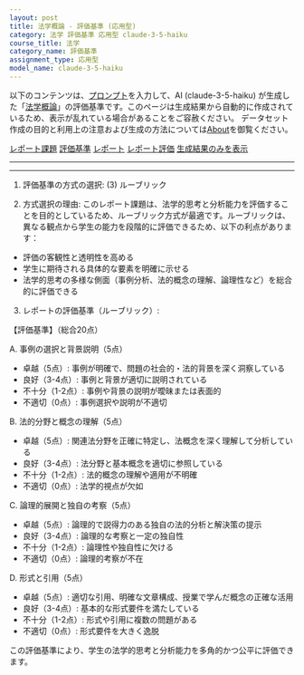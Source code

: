 ```yaml
---
layout: post
title: 法学概論 - 評価基準 (応用型)
category: 法学 評価基準 応用型 claude-3-5-haiku
course_title: 法学
category_name: 評価基準
assignment_type: 応用型
model_name: claude-3-5-haiku
---
```


以下のコンテンツは、[プロンプト](http://127.0.0.1:8000/generated/法学/claude-3-5-haiku/prompt_評価基準-応用型.md)を入力して、AI (claude-3-5-haiku) が生成した「[法学概論](/contents/法学/)」の評価基準です。このページは生成結果から自動的に作成されているため、表示が乱れている場合があることをご容赦ください。
データセット作成の目的と利用上の注意および生成の方法については[About](/About)を御覧ください。

[レポート課題](../レポート課題-応用型)
[評価基準](../評価基準-応用型)
[レポート](../レポート-応用型)
[レポート評価](../レポート評価-応用型)
[生成結果のみを表示](http://127.0.0.1:8000/generated/法学/claude-3-5-haiku/評価基準-応用型.md)
  

***
***
  
1. 評価基準の方式の選択:
(3) ルーブリック

2. 方式選択の理由:
このレポート課題は、法学的思考と分析能力を評価することを目的としているため、ルーブリック方式が最適です。ルーブリックは、異なる観点から学生の能力を段階的に評価できるため、以下の利点があります：
- 評価の客観性と透明性を高める
- 学生に期待される具体的な要素を明確に示せる
- 法学的思考の多様な側面（事例分析、法的概念の理解、論理性など）を総合的に評価できる

3. レポートの評価基準（ルーブリック）:

【評価基準】（総合20点）

A. 事例の選択と背景説明（5点）
- 卓越（5点）: 事例が明確で、問題の社会的・法的背景を深く洞察している
- 良好（3-4点）: 事例と背景が適切に説明されている
- 不十分（1-2点）: 事例や背景の説明が曖昧または表面的
- 不適切（0点）: 事例選択や説明が不適切

B. 法的分野と概念の理解（5点）
- 卓越（5点）: 関連法分野を正確に特定し、法概念を深く理解して分析している
- 良好（3-4点）: 法分野と基本概念を適切に参照している
- 不十分（1-2点）: 法的概念の理解や適用が不明確
- 不適切（0点）: 法学的視点が欠如

C. 論理的展開と独自の考察（5点）
- 卓越（5点）: 論理的で説得力のある独自の法的分析と解決策の提示
- 良好（3-4点）: 論理的な考察と一定の独自性
- 不十分（1-2点）: 論理性や独自性に欠ける
- 不適切（0点）: 論理的考察が不在

D. 形式と引用（5点）
- 卓越（5点）: 適切な引用、明確な文章構成、授業で学んだ概念の正確な活用
- 良好（3-4点）: 基本的な形式要件を満たしている
- 不十分（1-2点）: 形式や引用に複数の問題がある
- 不適切（0点）: 形式要件を大きく逸脱

この評価基準により、学生の法学的思考と分析能力を多角的かつ公平に評価できます。
